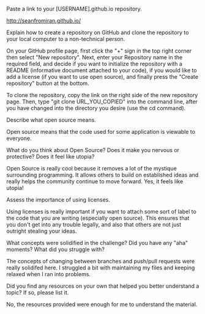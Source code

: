 Paste a link to your [USERNAME].github.io repository.

http://seanfromiran.github.io/

Explain how to create a repository on GitHub and clone the repository to your local computer to a non-technical person.

On your GitHub profile page, first click the "+" sign in the top right corner then select "New repository". Next, enter your Repository name in the required field, and decide if you want to initialize the repository with a README (informative document attached to your code), if you would like to add a license (if you want to use open source), and finally press the "Create repository" button at the bottom. 

To clone the repository, copy the link on the right side of the new repository page. Then, type "git clone URL_YOU_COPIED" into the command line, after you have changed into the directory you desire (use the cd command).

Describe what open source means.

Open source means that the code used for some application is viewable to everyone.

What do you think about Open Source? Does it make you nervous or protective? Does it feel like utopia?

Open Source is really cool because it removes a lot of the mystique surrounding programming. It allows others to build on established ideas and really helps the community continue to move forward. Yes, it feels like utopia!

Assess the importance of using licenses.

Using licenses is really important if you want to attach some sort of label to the code that you are writing (especially open source). This ensures that you don't get into any trouble legally, and also that others are not just outright stealing your ideas.

What concepts were solidified in the challenge? Did you have any "aha" moments? What did you struggle with?

The concepts of changing between branches and push/pull requests were really solidifed here. I struggled a bit with maintaining my files and keeping relaxed when I ran into problems.

Did you find any resources on your own that helped you better understand a topic? If so, please list it.

No, the resources provided were enough for me to understand the material.